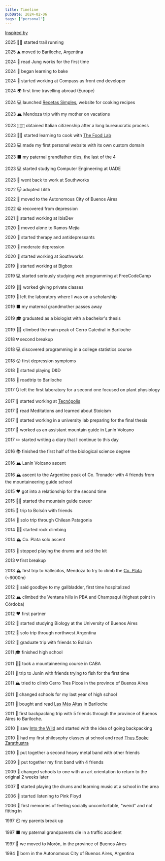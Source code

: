 ```yaml
---
title: Timeline
pubDate: 2024-02-06
tags: ["personal"]
---
```

[Inspired by](https://taylor.town/timeline)

2025 🏃‍♂️ started trail running

2025 ⛰️ moved to Bariloche, Argentina

2024 💭 read Jung works for the first time

2024 🍞 began learning to bake

2024 💼 started working at Compass as front end developer

2024 🌍 first time travelling abroad (Europe)

2024 💻 launched [Recetas Simples](https://recetassimples.app/), website for cooking recipes

2023 🏔️ Mendoza trip with my mother on vacations

2023 🇮🇹 obtained Italian citizenship after a long bureaucratic process

2023 👩‍🍳 started learning to cook with [The Food Lab](https://www.amazon.com/Food-Lab-Cooking-Through-Science/dp/0393081087)

2023 💻 made my first personal website with its own custom domain

2023 ⬛ my paternal grandfather dies, the last of the 4

2023 💻 started studying Computer Engineering at UADE

2023 💼 went back to work at Southworks

2022 🐱 adopted Lilith

2022 🚚 moved to the Autonomous City of Buenos Aires

2022 😀 recovered from depression

2021 💼 started working at IbisDev

2020 🚚 moved alone to Ramos Mejía

2020 💬 started therapy and antidepressants

2020 🙁 moderate depression

2020 💼 started working at Southworks

2019 💼 started working at Bigbox

2019 💻 started seriously studying web programming at FreeCodeCamp

2019 👩‍🏫 worked giving private classes

2019 👋 left the laboratory where I was on a scholarship

2019 ⬛ my maternal grandmother passes away

2019 🎓 graduated as a biologist with a bachelor's thesis

2019 🧗‍♀️ climbed the main peak of Cerro Catedral in Bariloche

2018 💔 second breakup

2018 💻 discovered programming in a college statistics course

2018 😕 first depression symptoms

2018 🐉 started playing D&D

2018 🚗 roadtrip to Bariloche

2017 🔃 left the first laboratory for a second one focused on plant physiology

2017 🥼 started working at [Tecnópolis](https://es.wikipedia.org/wiki/Tecn%C3%B3polis)

2017 📖 read Meditations and learned about Stoicism

2017 🥼 started working in a university lab preparing for the final thesis

2017 🥾 worked as an assistant mountain guide in Lanín Volcano

2017 ✏️ started writing a diary that I continue to this day

2016 📚 finished the first half of the biological science degree

2016 🏔️ Lanín Volcano ascent

2016 🏔️ ascent to the Argentine peak of Co. Tronador with 4 friends from the mountaineering guide school

2015 ❤️ got into a relationship for the second time

2015 🧗‍♀️ started the mountain guide career

2015 🌳 trip to Bolsón with friends

2014 🎒 solo trip through Chilean Patagonia

2014 🧗‍♀️ started rock climbing

2014 🏔️ Co. Plata solo ascent

2013 🎵 stopped playing the drums and sold the kit

2013 💔 first breakup

2013 🏔️ first trip to Vallecitos, Mendoza to try to climb the [Co. Plata](https://es.wikipedia.org/wiki/Cerro_El_Plata) (~6000m)

2012 🏥 said goodbye to my gallbladder, first time hospitalized

2012 🏔️ climbed the Ventana hills in PBA and Champaquí (highest point in Córdoba)

2012 ❤️ first partner

2012 🧬 started studying Biology at the University of Buenos Aires

2012 🎒 solo trip through northwest Argentina

2012 🎒 graduate trip with friends to Bolsón

2011 🎓 finished high school

2011 🧗‍♂️ took a mountaineering course in CABA

2011 🎣 trip to Junín with friends trying to fish for the first time

2011 🏔️ tried to climb Cerro Tres Picos in the province of Buenos Aires

2011 🏫 changed schools for my last year of high school

2011 📖 bought and read [Las Más Altas](https://www.libreriadesnivel.com/libros/las-mas-altas/9789872551216/) in Bariloche

2011 🎒 first backpacking trip with 5 friends through the province of Buenos Aires to Bariloche.

2010 🥾 saw [Into the Wild](https://m.imdb.com/title/tt0758758/?language=es-es) and started with the idea of going backpacking

2010 📖 had my first philosophy classes at school and read [Thus Spoke Zarathustra](https://www.goodreads.com/book/show/51893.Thus_Spoke_Zarathustra)

2010 🎵 put together a second heavy metal band with other friends

2009 🎵 put together my first band with 4 friends

2009 🏫 changed schools to one with an art orientation to return to the original 2 weeks later

2007 🥁 started playing the drums and learning music at a school in the area

2006 🧱 started listening to Pink Floyd

2006 🤔 first memories of feeling socially uncomfortable, "weird" and not fitting in

1997 ⏲️ my parents break up

1997 ⬛ my paternal grandparents die in a traffic accident

1997 🚚 we moved to Morón, in the province of Buenos Aires

1994 👶 born in the Autonomous City of Buenos Aires, Argentina